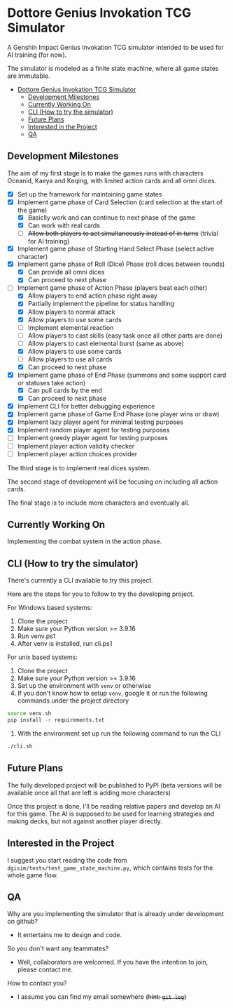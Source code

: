 # Dottore Genius Invokation TCG Simulator

A Genshin Impact Genius Invokation TCG simulator intended to be used for AI training (for now).

The simulator is modeled as a finite state machine, where all game states are immutable.

- [Dottore Genius Invokation TCG Simulator](#dottore-genius-invokation-tcg-simulator)
  - [Development Milestones](#development-milestones)
  - [Currently Working On](#currently-working-on)
  - [CLI (How to try the simulator)](#cli-how-to-try-the-simulator)
  - [Future Plans](#future-plans)
  - [Interested in the Project](#interested-in-the-project)
  - [QA](#qa)

## Development Milestones

The aim of my first stage is to make the games runs with characters Oceanid, Kaeya and Keqing,
with limited action cards and all omni dices.

- [x] Set up the framework for maintaining game states
- [x] Implement game phase of Card Selection (card selection at the start of the game)
  - [x] Basiclly work and can continue to next phase of the game
  - [x] Can work with real cards
  - [ ] ~~Allow both players to act simultaneously instead of in turns~~ (trivial for AI training)
- [x] Implement game phase of Starting Hand Select Phase (select active character)
- [x] Implement game phase of Roll (Dice) Phase (roll dices between rounds)
  - [x] Can provide all omni dices
  - [x] Can proceed to next phase
- [ ] Implement game phase of Action Phase (players beat each other)
  - [x] Allow players to end action phase right away
  - [x] Partially implement the pipeline for status handling
  - [x] Allow players to normal attack
  - [x] Allow players to use some cards
  - [ ] Implement elemental reaction
  - [ ] Allow players to cast skills (easy task once all other parts are done)
  - [ ] Allow players to cast elemental burst (same as above)
  - [x] Allow players to use some cards
  - [ ] Allow players to use all cards
  - [x] Can proceed to next phase
- [x] Implement game phase of End Phase (summons and some support card or statuses take action)
  - [x] Can pull cards by the end
  - [x] Can proceed to next phase
- [x] Implement CLI for better debugging experience
- [x] Implement game phase of Game End Phase (one player wins or draw)
- [x] Implement lazy player agent for minimal testing purposes
- [x] Implement random player agent for testing purposes
- [ ] Implement greedy player agent for testing purposes
- [ ] Implement player action validity checker
- [ ] Implement player action choices provider

The third stage is to implement real dices system.

The second stage of development will be focusing on including all action cards.

The final stage is to include more characters and eventually all.

## Currently Working On

Implementing the combat system in the action phase.

## CLI (How to try the simulator)

There's currently a CLI available to try this project.

Here are the steps for you to follow to try the developing project.

For Windows based systems:
1. Clone the project
2. Make sure your Python version >= 3.9.16
3. Run venv.ps1
4. After venv is installed, run cli.ps1

For unix based systems:
1. Clone the project
2. Make sure your Python version >= 3.9.16
3. Set up the environment with `venv` or otherwise
4. If you don't know how to setup `venv`, google it or run the following commands under the project directory

```sh
source venv.sh
pip install -r requirements.txt
```

1. With the environment set up run the following command to run the CLI

```sh
./cli.sh
```

## Future Plans

The fully developed project will be published to PyPI (beta versions will be available once all that
are left is adding more characters)

Once this project is done, I'll be reading relative papers and develop an AI for this game. The AI
is supposed to be used for learning strategies and making decks, but not against another player
directly.

## Interested in the Project

I suggest you start reading the code from `dgisim/tests/test_game_state_machine.py`,
which contains tests for the whole game flow.

## QA

Why are you implementing the simulator that is already under development on github?

- It entertains me to design and code.

So you don't want any teammates?

- Well, collaborators are welcomed. If you have the intention to join, please contact me.

How to contact you?

- I assume you can find my email somewhere ~~(hint: `git log`)~~
